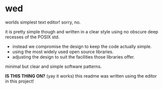 # wed

worlds simplest text editor! 
sorry, no. 

it is pretty simple though and written in a clear style using no obscure deep recesses of 
the POSIX std.

- instead we compromise the design to keep the code actually simple. 
- using the most widely used open source libraries.
- adjusting the design to suit the facilities those libraries offer.

minimal but clear and simple software patterns.


**IS THIS THING ON?**
(yay it works) this readme was written using the editor in this project!
